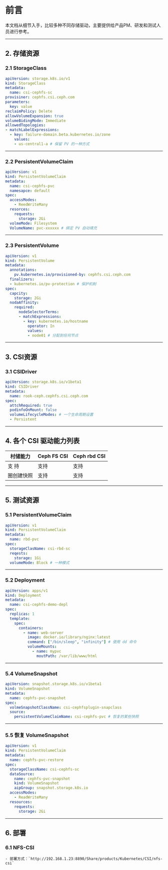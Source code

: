 
# 前言

本文档从细节入手，比较多种不同存储驱动，主要提供给产品PM、研发和测试人员进行参考。

---

## 2. 存储资源

### 2.1 StorageClass

```yaml
apiVersion: storage.k8s.io/v1
kind: StorageClass
metadata:
  name: csi-cephfs-sc
provisiner: cephfs.csi.ceph.com
parameters:
  key: value
reclaimPolicy: Delete
allowVolumeExpansion: true
volumeBidingMode: Immediate
allowedTopologies:
- matchLabelExpressions:
  - key: failure-domain.beta.kubernetes.io/zone
    values:
    - us-central1-a # 保留 PV 的一种方式
```

---

### 2.2 PersistentVolumeClaim

```yaml
apiVersion: v1
kind: PersistentVolumeClaim
metadata:
  name: csi-cephfs-pvc
  namesapce: default
spec:
  accessModes:
    - ReedWriteMany
  resorces:
    requests:
      storage: 2Gi
  volmeMode: Filesystem
  VolumeName: pvc-xxxxxx # 绑定 PV 自动填充
```

---

### 2.3 PersistentVolume

```yaml
apiVersion: v1
kind: PersistentVolume
metadata:
  annotations:
    pv.kubernetes.io/provisioned-by: cephfs.csi.ceph.com
  finalizers:
  - kubernetes.io/pv-protection # 保护机制
spec:
  capcity:
    storage: 2Gi
  nodaAffinity:
    required:
      nodeSelectorTerms:
      - matchExpressions:
        - key: kubernetes.io/hostname
          operator: In
          values:
          - node01 # 分配到任何节点
```

---

## 3. CSI资源

### 3.1 CSIDriver

```yaml
apiVersion: storage.k8s.io/v1beta1
kind: CSIDriver
metadata:
  name: rook-ceph.cephfs.csi.ceph.com
spec:
  attchRequired: true
  podinfoOnMount: false
  volumeLifecycleModes: # 一个生命周期设置
  - Persistent
```

---

## 4. 各个 CSI 驱动能力列表

| 村储能力       | Ceph FS CSI | Ceph rbd CSI |  
| -------------- | ----------- | ------------ |  
| 支 持         | 支持        | 支持         |  
| 圈创建快照     | 支持        | 支持         |  

---

## 5. 测试资源

### 5.1 PersistentVolumeClaim

```yaml
apiVersion: v1
kind: PersistentVolumeClaim
metadata:
  name: rbd-pvc
spec:
  storageClasName: csi-rbd-sc
  reqests:
    storage: 1Gi
  volumeMode: Block # 一种模式
```

---

### 5.2 Deployment

```yaml
apiVersion: apps/v1
kind: Deployment
metadata:
  name: csi-cephfs-demo-depl
spec:
  replicas: 1
  template:
    spec:
      containers:
        - name: web-server
          image: docker.io/library/nginx:latest
          command: ["/bin/sleep", "infinity"] # 使用 dd 命令
          volumeMounts:
            - name: mypvc
              moutPath: /var/lib/www/html
```

---

### 5.4 VolumeSnapshot

```yaml
apiVersion: snapshot.storage.k8s.io/v1beta1
kind: VolumeSnapshot
metadata:
  name: cephfs-pvc-snapshot
spec:
  volmeSnapshotClassName: csi-cephfsplugin-snapclass
  source:
    persistentVolumeClaimName: csi-cephfs-pvc # 恢复的某些快照
```

---

### 5.5 恢复 VolumeSnapshot

```yaml
apiVersion: v1
kind: PersistentVolumeClaim
metadata:
  name: cephfs-pvc-restore
spec:
  storageClassName: csi-cephfs-sc
  dataSource:
    name: cephfs-pvc-snapshot
    kind: VolumeSnapshot
    aipGroup: snapshot.storage.k8s.io
  accessModes:
    - ReadWriteMany
  resources:
    requests:
      storage: 2Gi
```

---

## 6. 部署

### 6.1 NFS-CSI

```text
- 部署方式：`http://192.168.1.23:8890/Share/products/Kubernetes/CSI/nfs-csi`
```